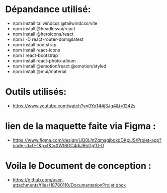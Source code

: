 # Dépandance utilisé:
- npm install tailwindcss @tailwindcss/vite
- npm install @headlessui/react
- npm install @heroicons/react
- npm i -D react-router-dom@latest
- npm install bootstrap
- npm install react-icons
- npm i react-bootstrap
- npm install react-photo-album
- npm install @emotion/react @emotion/styled
- npm install @mui/material



# Outils utilisés:
- https://www.youtube.com/watch?v=0YoT44j3Jg4&t=1242s

# lien de la maquette faite via Figma : 
- https://www.figma.com/design/UQ0LhtZqmagjbdxdDKplJS/Projet-app?node-id=0-1&p=f&t=XWt6GC4diJBnGgfG-0


# Voila le Document de conception : 
- https://github.com/user-attachments/files/18780110/DocumentationProjet.docx
